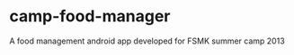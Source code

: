 camp-food-manager
=================

A food management android app developed for FSMK summer camp 2013

